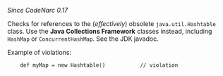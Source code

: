 *Since CodeNarc 0.17*

Checks for references to the (*effectively*) obsolete
`java.util.Hashtable` class. Use the **Java Collections Framework**
classes instead, including `HashMap` or `ConcurrentHashMap`. See the JDK
javadoc.

Example of violations:

        def myMap = new Hashtable()           // violation
